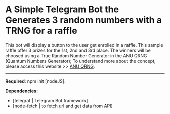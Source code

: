 # A Simple Telegram Bot the Generates 3 random numbers with a TRNG for a raffle

This bot will display a button to the user get enrolled in a raffle. This
sample raffle offer 3 prizes for the 1st, 2nd and 3rd place. The winners will be choosed using a True Random Number Generator in the ANU QRNG (Quantum Numbers Generator); To understand more about the concept, please
access this website >>  [ANU QRNG](https://qrng.anu.edu.au/).

-------------------------------------------------------------------------

**Required**: npm init [nodeJS].

**Dependencies:** 
* [telegraf | Telegram Bot framework]
* [node-fetch | to fetch url and get data from API]


